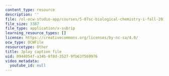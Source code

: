 ```yaml
---
content_type: resource
description: ''
file: /ol-ocw-studio-app/courses/5-07sc-biological-chemistry-i-fall-2013/0944054fa34b8f8d35279fb63f569976_ePH6sgXk9vw.srt
file_size: 3387
file_type: application/x-subrip
learning_resource_types: []
license: https://creativecommons.org/licenses/by-nc-sa/4.0/
ocw_type: OCWFile
resourcetype: Other
title: 3play caption file
uid: 0944054f-a34b-8f8d-3527-9fb63f569976
video_metadata:
  youtube_id: null
---
```

